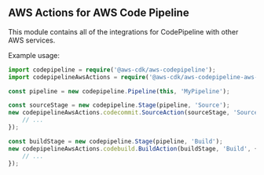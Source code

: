 ## AWS Actions for AWS Code Pipeline

This module contains all of the integrations for CodePipeline
with other AWS services.

Example usage:

```ts
import codepipeline = require('@aws-cdk/aws-codepipeline');
import codepipelineAwsActions = require('@aws-cdk/aws-codepipeline-aws-actions');

const pipeline = new codepipeline.Pipeline(this, 'MyPipeline');

const sourceStage = new codepipeline.Stage(pipeline, 'Source');
new codepipelineAwsActions.codecommit.SourceAction(sourceStage, 'Source', {
    // ...
});

const buildStage = new codepipeline.Stage(pipeline, 'Build');
new codepipelineAwsActions.codebuild.BuildAction(buildStage, 'Build', {
    // ...
});
```
